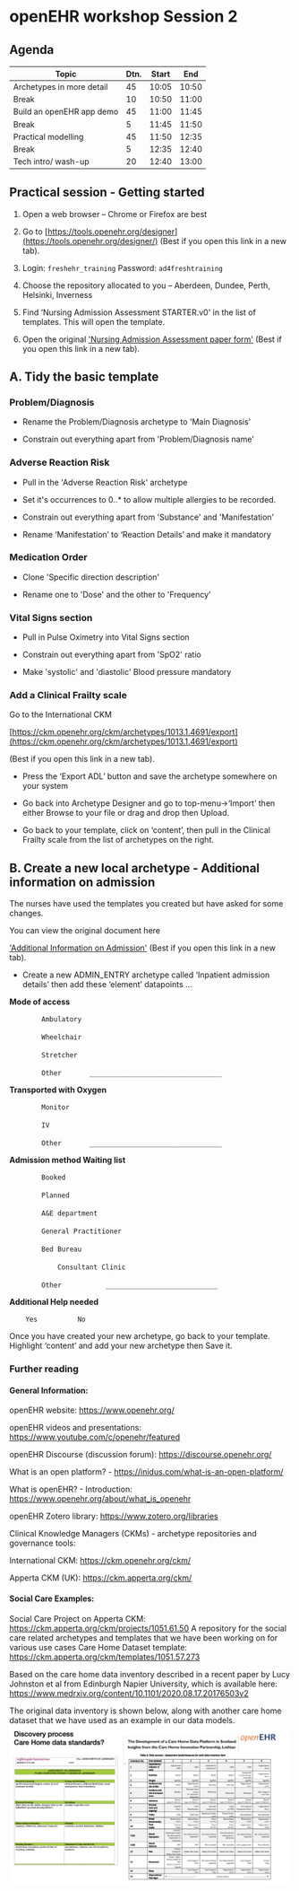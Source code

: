 # openEHR workshop Session 2

## Agenda

| Topic                                    | Dtn. | Start | End   |
| ---------------------------------------- | ---- | ----- | ----- |
| Archetypes in more detail                | 45   | 10:05 | 10:50 |
| Break                                    | 10   | 10:50 | 11:00 |
| Build an  openEHR app demo               | 45   | 11:00 | 11:45 |
| Break                                    | 5    | 11:45 | 11:50 |
| Practical  modelling                     | 45   | 11:50 | 12:35 |
| Break                                    | 5    | 12:35 | 12:40 |
| Tech  intro/ wash-up                     | 20   | 12:40 | 13:00 |


## Practical session - Getting started

1. Open a web browser – Chrome or Firefox are best

2. Go to [https://tools.openehr.org/designer](https://tools.openehr.org/designer/) 
(Best if you open this link in a new tab).


3. Login: 		`freshehr_training`	
   Password: 	`ad4freshtraining`

4. Choose the repository allocated to you – Aberdeen, Dundee, Perth, Helsinki, Inverness 

5. Find ‘Nursing Admission Assessment STARTER.v0' in the list of templates. This will open the template.

6. Open the original ['Nursing Admission Assessment paper form'](Nursing%20Admission%20Assessment.pdf) (Best if you open this link in a new tab). 


## A. Tidy the basic template

### Problem/Diagnosis	

 - Rename the Problem/Diagnosis archetype to 'Main Diagnosis'

- Constrain out everything apart from 'Problem/Diagnosis name'

### Adverse Reaction Risk

- Pull in the 'Adverse Reaction Risk' archetype

- Set it's occurrences to 0..* to allow multiple allergies to be recorded.
  
- Constrain out everything apart from 'Substance' and 'Manifestation'

- Rename ‘Manifestation’ to ‘Reaction Details’ and make it mandatory

### Medication Order

- Clone 'Specific direction description'

- Rename one to 'Dose' and the other to 'Frequency'

### Vital Signs section

 - Pull in Pulse Oximetry into Vital Signs section

- Constrain out everything apart from 'SpO2' ratio

- Make 'systolic' and 'diastolic' Blood pressure mandatory


### Add a Clinical Frailty scale

Go to the International CKM 

[https://ckm.openehr.org/ckm/archetypes/1013.1.4691/export](https://ckm.openehr.org/ckm/archetypes/1013.1.4691/export)

 (Best if you open this link in a new tab).

- Press the ‘Export ADL’ button and save the archetype somewhere on your system

- Go back into Archetype Designer and go to top-menu->‘Import’ then either Browse to your file or drag and drop then Upload.

- Go back to your template, click on ‘content’, then pull in the Clinical Frailty scale from the list of archetypes on the right.

## B. Create a new local archetype - Additional information on admission

The nurses have used the templates you created but have asked for some changes.

You can view the original document here  

['Additional Information on Admission'](Additional%20information%20on%20admission.pdf) (Best if you open this link in a new tab).


- Create a new ADMIN_ENTRY archetype called ‘Inpatient admission details’ then add these ‘element’ datapoints ...

**Mode of access**	

			Ambulatory  	

			Wheelchair	

			Stretcher	

			Other		_________________________________

**Transported with	Oxygen**	

			Monitor	

			IV		

			Other		_________________________________

**Admission method	Waiting list**		

			Booked		

			Planned		

			A&E department	

			General Practitioner	

			Bed Bureau	

				Consultant Clinic	

			Other			____________________________		

**Additional Help needed**	

		Yes  	     No  

Once you have created your new archetype, go back to your template. Highlight ‘content’ and add your new archetype then Save it.


### Further reading

#### General Information:

openEHR website: https://www.openehr.org/

openEHR videos and presentations: https://www.youtube.com/c/openehr/featured

openEHR Discourse (discussion forum): https://discourse.openehr.org/

What is an open platform? - https://inidus.com/what-is-an-open-platform/

What is openEHR? - Introduction: https://www.openehr.org/about/what_is_openehr


openEHR Zotero library: https://www.zotero.org/libraries


Clinical Knowledge Managers (CKMs) - archetype repositories and governance tools:

International CKM: https://ckm.openehr.org/ckm/

Apperta CKM (UK): https://ckm.apperta.org/ckm/


#### Social Care Examples:

Social Care Project on Apperta CKM: https://ckm.apperta.org/ckm/projects/1051.61.50
A repository for the social care related archetypes and templates that we have been working on for various use cases
Care Home Dataset template: https://ckm.apperta.org/ckm/templates/1051.57.273

Based on the care home data inventory described in a recent paper by Lucy Johnston et al from Edinburgh Napier University, which is available here: https://www.medrxiv.org/content/10.1101/2020.08.17.20176503v2 

The original data inventory is shown below, along with another care home dataset that we have used as an example in our data models.
![](images/care-home-data-stds.png)
